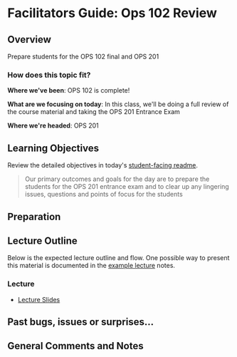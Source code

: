 # Facilitators Guide: Ops 102 Review

## Overview

Prepare students for the OPS 102 final and OPS 201

### How does this topic fit?

**Where we've been**:
OPS 102 is complete!

**What are we focusing on today**:
In this class, we'll be doing a full review of the course material and taking the OPS 201 Entrance Exam

**Where we're headed**:
OPS 201

## Learning Objectives

Review the detailed objectives in today's [student-facing readme](../README.md).

> Our primary outcomes and goals for the day are to prepare the students for the OPS 201 entrance exam and to clear up any lingering issues, questions and points of focus for the students

## Preparation

## Lecture Outline

Below is the expected lecture outline and flow. One possible way to present this material is documented in the [example lecture](../LECTURE-NOTES.md) notes.

### Lecture

- [Lecture Slides](https://docs.google.com/presentation/d/1H1TcH42riLwSEfv8hwMClqI9u85ujOtgz11T54CXu7U/edit?usp=sharing)

## Past bugs, issues or surprises...

## General Comments and Notes
